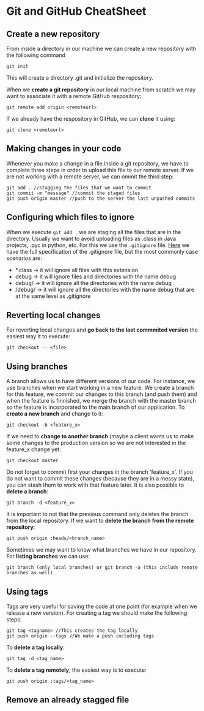 # Git and GitHub CheatSheet
## Create a new repository
From inside a directory in our machine we can create a new repository with the following command
```
git init
```
This will create a directory .git and initialize the repository.

When we **create a git repository** in our local machine from scratch we may want to associate it with a remote GitHub respository:
```git
git remote add origin <remoteurl>
```

If we already have the respository in GitHub, we can **clone** it using:
```
git clone <remoteurl>
```
## Making changes in your code
Whenever you make a change in a file inside a git repository, we have to complete three steps in order to upload this file to our remote server. If we are not working with a remote server, we can ommit the third step:
```git
git add . //stagging the files that we want to commit
git commit -m "message" //commit the staged files
git push origin master //push to the server the last unpushed commits
```
## Configuring which files to ignore
When we execute `git add .` we are staging all the files that are in the directory. Usually we want to avoid uploading files as .class in Java projects, .pyc in python, etc. For this we use the `.gitignore` file. [Here](https://git-scm.com/docs/gitignore) we have the full specification of the .gitignore file, but the most commonly case scenarios are:
* *.class -> it will ignore all files with this extension
* debug -> it will ignore files and directories with the name debug
* debug/ -> it will ignore all the directories with the name debug
* /debug/ -> it will ignore all the directories with the name debug that are at the same level as .gitignore

## Reverting local changes
For reverting local changes and **go back to the last commmited version** the easiest way it to execute:
```git
git checkout -- <file>
```

## Using branches
A branch allows us to have different versions of our code. For instance, we use branches when we start working in a new feature. We create a branch for this feature, we commit our changes to this branch (and push them) and when the feature is finnished, we merge the branch with the master branch so the feature is incorporated to the main branch of our application. To **create a new branch** and change to it:
```git
git checkout -b <feature_x>
```
If we need to **change to another branch** (maybe a client wants us to make some changes to the production version so we are not interested in the feature_x change yet:
```
git checkout master
```
Do not forget to commit first your changes in the branch 'feature_x'. If you do not want to commit these changes (because they are in a messy state), you can stash them to work with that feature later.
It is also possible to **delete a branch**:
```git
git branch -d <feature_x>
```
It is important to not that the previous command only deletes the branch from the local repository. If we want to **delete the branch from the remote repository**:
```git
git push origin :heads/<branch_name>
```

Sometimes we may want to know what branches we have in our repository. For **listing branches** we can use: 
```git
git branch (only local branches) or git branch -a (this include remote branches as well)
```

## Using tags
Tags are very useful for saving the code at one point (for example when we release a new version). For creating a tag we should make the following steps:
```git
git tag <tagname> //This creates the tag locally
git push origin --tags //We make a push including tags
```
To **delete a tag locally**:
```git
git tag -d <tag_name>
```
To **delete a tag remotely**, the easiest way is to execute:
```git
git push origin :tags/<tag_name> 
```
## Remove an already stagged file

